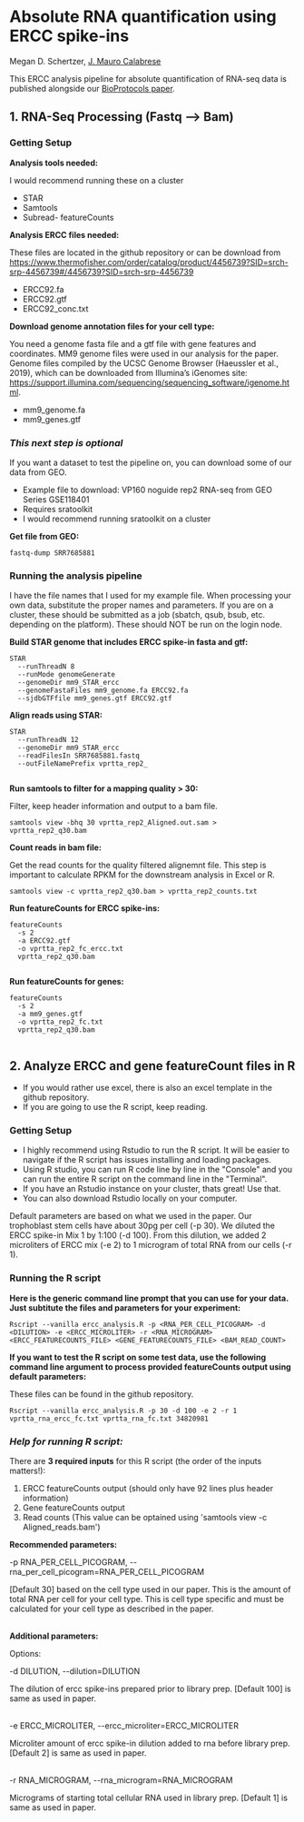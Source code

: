 # Absolute RNA quantification using ERCC spike-ins

Megan D. Schertzer, [J. Mauro Calabrese](https://www.med.unc.edu/pharm/calabreselab/)

This ERCC analysis pipeline for absolute quantification of RNA-seq data is published alongside our [BioProtocols paper]().

## 1. RNA-Seq Processing (Fastq --> Bam)

### Getting Setup

**Analysis tools needed:**

I would recommend running these on a cluster

* STAR
* Samtools
* Subread- featureCounts

**Analysis ERCC files needed:** 

These files are located in the github repository or can be download from <https://www.thermofisher.com/order/catalog/product/4456739?SID=srch-srp-4456739#/4456739?SID=srch-srp-4456739> 

* ERCC92.fa
* ERCC92.gtf
* ERCC92_conc.txt

**Download genome annotation files for your cell type:**

You need a genome fasta file and a gtf file with gene features and coordinates. MM9 genome files were used in our analysis for the paper. Genome files compiled by the UCSC Genome Browser (Haeussler et al., 2019), which can be downloaded from Illumina’s iGenomes site: <https://support.illumina.com/sequencing/sequencing_software/igenome.html>.  

* mm9_genome.fa 
* mm9_genes.gtf

### *This next step is optional* 

If you want a dataset to test the pipeline on, you can download some of our data from GEO.

* Example file to download: VP160 noguide rep2 RNA-seq from GEO Series GSE118401
* Requires sratoolkit
* I would recommend running sratoolkit on a cluster

**Get file from GEO:**

```
fastq-dump SRR7685881

```

### Running the analysis pipeline

I have the file names that I used for my example file. When processing your own data, substitute the proper names and parameters. If you are on a cluster, these should be submitted as a job (sbatch, qsub, bsub, etc. depending on the platform). These should NOT be run on the login node.

**Build STAR genome that includes ERCC spike-in fasta and gtf:**

```
STAR 
  --runThreadN 8 
  --runMode genomeGenerate 
  --genomeDir mm9_STAR_ercc 
  --genomeFastaFiles mm9_genome.fa ERCC92.fa 
  --sjdbGTFfile mm9_genes.gtf ERCC92.gtf

```

**Align reads using STAR:**

```
STAR 
  --runThreadN 12 
  --genomeDir mm9_STAR_ercc 
  --readFilesIn SRR7685881.fastq 
  --outFileNamePrefix vprtta_rep2_
  
```

**Run samtools to filter for a mapping quality > 30:**

Filter, keep header information and output to a bam file.

```
samtools view -bhq 30 vprtta_rep2_Aligned.out.sam > vprtta_rep2_q30.bam

```

**Count reads in bam file:**

Get the read counts for the quality filtered alignemnt file. This step is important to calculate RPKM for the downstream analysis in Excel or R.

```
samtools view -c vprtta_rep2_q30.bam > vprtta_rep2_counts.txt
```

**Run featureCounts for ERCC spike-ins:**

```
featureCounts 
  -s 2
  -a ERCC92.gtf 
  -o vprtta_rep2_fc_ercc.txt 
  vprtta_rep2_q30.bam
  
```

**Run featureCounts for genes:**

```
featureCounts 
  -s 2 
  -a mm9_genes.gtf 
  -o vprtta_rep2_fc.txt
  vprtta_rep2_q30.bam
  
```
  
## 2. Analyze ERCC and gene featureCount files in R

* If you would rather use excel, there is also an excel template in the github repository.
* If you are going to use the R script, keep reading. 

### Getting Setup

* I highly recommend using Rstudio to run the R script. It will be easier to navigate if the R script has issues installing and loading packages. 
* Using R studio, you can run R code line by line in the "Console" and you can run the entire R script on the command line in the "Terminal".
* If you have an Rstudio instance on your cluster, thats great! Use that.
* You can also download Rstudio locally on your computer.

Default parameters are based on what we used in the paper. Our trophoblast stem cells have about 30pg per cell (-p 30). We diluted the ERCC spike-in Mix 1 by 1:100 (-d 100). From this dilution, we added 2 microliters of ERCC mix (-e 2) to 1 microgram of total RNA from our cells (-r 1). 

### Running the R script

**Here is the generic command line prompt that you can use for your data. Just subtitute the files and parameters for your experiment:**

```
Rscript --vanilla ercc_analysis.R -p <RNA_PER_CELL_PICOGRAM> -d <DILUTION> -e <ERCC_MICROLITER> -r <RNA_MICROGRAM> <ERCC_FEATURECOUNTS_FILE> <GENE_FEATURECOUNTS_FILE> <BAM_READ_COUNT>

```

**If you want to test the R script on some test data, use the following command line argument to process provided featureCounts output using default parameters:**

These files can be found in the github repository.

```
Rscript --vanilla ercc_analysis.R -p 30 -d 100 -e 2 -r 1 vprtta_rna_ercc_fc.txt vprtta_rna_fc.txt 34820981

```

### *Help for running R script:*

There are **3 required inputs** for this R script (the order of the inputs matters!):

  1. ERCC featureCounts output (should only have 92 lines plus header information)
  2. Gene featureCounts output
  3. Read counts (This value can be optained using 'samtools view -c Aligned_reads.bam')
  
**Recommended parameters:**

-p RNA_PER_CELL_PICOGRAM, --rna_per_cell_picogram=RNA_PER_CELL_PICOGRAM

  [Default 30] based on the cell type used in our paper. This is the amount of total RNA per cell for your cell type. This is cell type specific and must be calculated for your cell type as described in the paper.  
&nbsp;

**Additional parameters:**

Options:  

-d DILUTION, --dilution=DILUTION

  The dilution of ercc spike-ins prepared prior to library prep. [Default 100] is     same as used in paper.  
&nbsp;

-e ERCC_MICROLITER, --ercc_microliter=ERCC_MICROLITER  

  Microliter amount of ercc spike-in dilution added to rna before library prep.     [Default 2] is same as used in paper.  
&nbsp;

-r RNA_MICROGRAM, --rna_microgram=RNA_MICROGRAM  

  Micrograms of starting total cellular RNA used in library prep. [Default 1] is same as used in paper.  
&nbsp;



  
